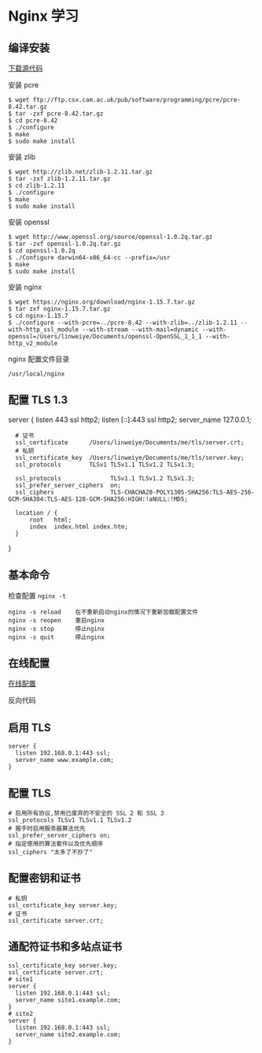 # Nginx 学习

## 编译安装

[下载源代码](https://nginx.org/download/)

安装 pcre
```
$ wget ftp://ftp.csx.cam.ac.uk/pub/software/programming/pcre/pcre-8.42.tar.gz
$ tar -zxf pcre-8.42.tar.gz
$ cd pcre-8.42
$ ./configure
$ make
$ sudo make install
```

安装 zlib
```
$ wget http://zlib.net/zlib-1.2.11.tar.gz
$ tar -zxf zlib-1.2.11.tar.gz
$ cd zlib-1.2.11
$ ./configure
$ make
$ sudo make install
```

安装 openssl

```
$ wget http://www.openssl.org/source/openssl-1.0.2q.tar.gz
$ tar -zxf openssl-1.0.2q.tar.gz
$ cd openssl-1.0.2q
$ ./Configure darwin64-x86_64-cc --prefix=/usr
$ make
$ sudo make install
```

安装 nginx
```
$ wget https://nginx.org/download/nginx-1.15.7.tar.gz
$ tar zxf nginx-1.15.7.tar.gz
$ cd nginx-1.15.7
$ ./configure --with-pcre=../pcre-8.42 --with-zlib=../zlib-1.2.11 --with-http_ssl_module --with-stream --with-mail=dynamic --with-openssl=/Users/linweiye/Documents/openssl-OpenSSL_1_1_1 --with-http_v2_module
```

nginx 配置文件目录
```
/usr/local/nginx
```

## 配置 TLS 1.3

server {
      listen          443 ssl http2;
      listen [::]:443 ssl http2;
      server_name     127.0.0.1;

      # 证书
      ssl_certificate      /Users/linweiye/Documents/me/tls/server.crt;
      # 私钥
      ssl_certificate_key  /Users/linweiye/Documents/me/tls/server.key;
      ssl_protocols        TLSv1 TLSv1.1 TLSv1.2 TLSv1.3;

      ssl_protocols              TLSv1.1 TLSv1.2 TLSv1.3;
      ssl_prefer_server_ciphers  on;
      ssl_ciphers                TLS-CHACHA20-POLY1305-SHA256:TLS-AES-256-GCM-SHA384:TLS-AES-128-GCM-SHA256:HIGH:!aNULL:!MD5;
  
      location / {
          root   html;
          index  index.html index.htm;
      }
  }

## 基本命令

检查配置
`nginx -t`

```
nginx -s reload    在不重新启动nginx的情况下重新加载配置文件
nginx -s reopen    重启nginx
nginx -s stop      停止nginx
nginx -s quit      停止nginx
```

## 在线配置

[在线配置](https://www.nginxconfig.io)

反向代码

## 启用 TLS
```
server {
  listen 192.168.0.1:443 ssl;
  server_name www.example.com;
}
```

## 配置 TLS

```
# 启用所有协议,禁用已废弃的不安全的 SSL 2 和 SSL 3
ssl_protocols TLSv1 TLSv1.1 TLSv1.2
# 握手时启用服务器算法优先
ssl_prefer_server_ciphers on;
# 指定使用的算法套件以及优先顺序
ssl_ciphers "太多了不抄了"
```

## 配置密钥和证书

```
# 私钥
ssl_certificate_key server.key;
# 证书
ssl_certificate server.crt;
```

## 通配符证书和多站点证书

```
ssl_certificate_key server.key;
ssl_certificate server.crt;
# site1
server {
  listen 192.168.0.1:443 ssl;
  server_name site1.example.com;
}
# site2
server {
  listen 192.168.0.1:443 ssl;
  server_name site2.example.com;
}
```